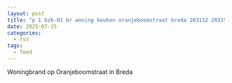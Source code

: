 ```yaml
---
layout: post
title: "p 1 bzb-01 br woning keuken oranjeboomstraat breda 203132 203151"
date: 2025-07-25
categories: 
  - rss
tags: 
  - feed
---
```


Woningbrand op Oranjeboomstraat in Breda
